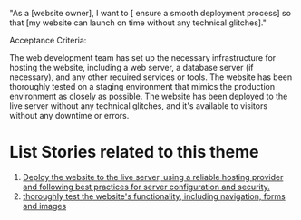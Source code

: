 "As a [website owner], I want to [ ensure a smooth deployment process] so
that [my website can launch on time without any technical glitches]."



Acceptance Criteria:

The web development team has set up the necessary infrastructure for hosting the website,
including a web server, a database server (if necessary), and any other required services 
or tools.
The website has been thoroughly tested on a staging environment that mimics the production
environment as closely as possible.
The website has been deployed to the live server without any technical glitches, and it's 
available to visitors without any downtime or errors.


# List Stories related to this theme
1. [Deploy the website to the live server, using a reliable hosting provider and following best 
practices for server configuration and security.](documentaion/theme_1/Initiative_3/Epic_1/UserStory_1/Task_1/Task_1.md)
2. [thoroughly test the website's functionality, including navigation, forms and images](documentaion/theme_1/Initiative_3/Epic_1/UserStory_1/Task_1/Task_2.md)
